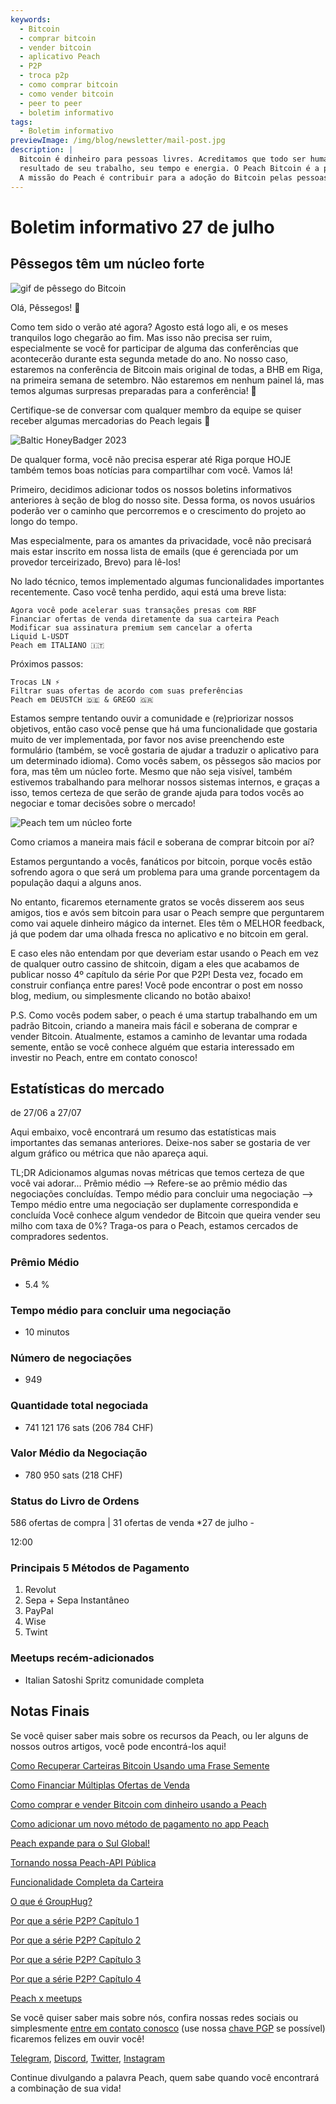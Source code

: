 ```yaml
---
keywords:
  - Bitcoin
  - comprar bitcoin
  - vender bitcoin
  - aplicativo Peach
  - P2P
  - troca p2p
  - como comprar bitcoin
  - como vender bitcoin
  - peer to peer
  - boletim informativo
tags:
  - Boletim informativo
previewImage: /img/blog/newsletter/mail-post.jpg
description: |
  Bitcoin é dinheiro para pessoas livres. Acreditamos que todo ser humano tem o direito de escolher qual dinheiro usar para armazenar sua riqueza, o
  resultado de seu trabalho, seu tempo e energia. O Peach Bitcoin é a plataforma mais fácil para comprar e vender bitcoin de pessoa para pessoa.
  A missão do Peach é contribuir para a adoção do Bitcoin pelas pessoas.
---
```


# Boletim informativo 27 de julho

## Pêssegos têm um núcleo forte

![gif de pêssego do Bitcoin](/img/blog/newsletter/gif-peach.gif)

Olá, Pêssegos! 🍑

Como tem sido o verão até agora? Agosto está logo ali, e os meses tranquilos logo chegarão ao fim. Mas isso não precisa ser ruim, especialmente se você for participar de alguma das conferências que acontecerão durante esta segunda metade do ano.
No nosso caso, estaremos na conferência de Bitcoin mais original de todas, a BHB em Riga, na primeira semana de setembro. Não estaremos em nenhum painel lá, mas temos algumas surpresas preparadas para a conferência! 👀

Certifique-se de conversar com qualquer membro da equipe se quiser receber algumas mercadorias do Peach legais 👕

![Baltic HoneyBadger 2023](https://img.mailinblue.com/5647291/images/content_library/original/64c150feca9a443c5539f14d.jpg)

De qualquer forma, você não precisa esperar até Riga porque HOJE também temos boas notícias para compartilhar com você. Vamos lá!

Primeiro, decidimos adicionar todos os nossos boletins informativos anteriores à seção de blog do nosso site. Dessa forma, os novos usuários poderão ver o caminho que percorremos e o crescimento do projeto ao longo do tempo.

Mas especialmente, para os amantes da privacidade, você não precisará mais estar inscrito em nossa lista de emails (que é gerenciada por um provedor terceirizado, Brevo) para lê-los!

No lado técnico, temos implementado algumas funcionalidades importantes recentemente. Caso você tenha perdido, aqui está uma breve lista:

    Agora você pode acelerar suas transações presas com RBF
    Financiar ofertas de venda diretamente da sua carteira Peach
    Modificar sua assinatura premium sem cancelar a oferta
    Liquid L-USDT
    Peach em ITALIANO 🇮🇹

Próximos passos:

    Trocas LN ⚡
    Filtrar suas ofertas de acordo com suas preferências
    Peach em DEUSTCH 🇩🇪 & GREGO 🇬🇷

Estamos sempre tentando ouvir a comunidade e (re)priorizar nossos objetivos, então caso você pense que há uma funcionalidade que gostaria muito de ver implementada, por favor nos avise preenchendo este formulário (também, se você gostaria de ajudar a traduzir o aplicativo para um determinado idioma).
Como vocês sabem, os pêssegos são macios por fora, mas têm um núcleo forte.
Mesmo que não seja visível, também estivemos trabalhando para melhorar nossos sistemas internos, e graças a isso, temos certeza de que serão de grande ajuda para todos vocês ao negociar e tomar decisões sobre o mercado!

![Peach tem um núcleo forte](https://img.mailinblue.com/5647291/images/content_library/original/64c24bc1b872d13df10ce56f.jpg)

Como criamos a maneira mais fácil e soberana de comprar bitcoin por aí?

Estamos perguntando a vocês, fanáticos por bitcoin, porque vocês estão sofrendo agora o que será um problema para uma grande porcentagem da população daqui a alguns anos.

No entanto, ficaremos eternamente gratos se vocês disserem aos seus amigos, tios e avós sem bitcoin para usar o Peach sempre que perguntarem como vai aquele dinheiro mágico da internet. Eles têm o MELHOR feedback, já que podem dar uma olhada fresca no aplicativo e no bitcoin em geral.

E caso eles não entendam por que deveriam estar usando o Peach em vez de qualquer outro cassino de shitcoin, digam a eles que acabamos de publicar nosso 4º capítulo da série Por que P2P! Desta vez, focado em construir confiança entre pares! Você pode encontrar o post em nosso blog, medium, ou simplesmente clicando no botão abaixo!

P.S. Como vocês podem saber, o peach é uma startup trabalhando em um padrão Bitcoin, criando a maneira mais fácil e soberana de comprar e vender Bitcoin. Atualmente, estamos a caminho de levantar uma rodada semente, então se você conhece alguém que estaria interessado em investir no Peach, entre em contato conosco!

## Estatísticas do mercado

de 27/06 a 27/07

Aqui embaixo, você encontrará um resumo das estatísticas mais importantes das semanas anteriores. Deixe-nos saber se gostaria de ver algum gráfico ou métrica que não apareça aqui.

TL;DR
Adicionamos algumas novas métricas que temos certeza de que você vai adorar...
Prêmio médio --> Refere-se ao prêmio médio das negociações concluídas.
Tempo médio para concluir uma negociação --> Tempo médio entre uma negociação ser duplamente correspondida e concluída
Você conhece algum vendedor de Bitcoin que queira vender seu milho com taxa de 0%? Traga-os para o Peach, estamos cercados de compradores sedentos.

### Prêmio Médio

- 5.4 %

### Tempo médio para concluir uma negociação

- 10 minutos

### Número de negociações

- 949

### Quantidade total negociada

- 741 121 176 sats (206 784 CHF)

### Valor Médio da Negociação

- 780 950 sats (218 CHF)

### Status do Livro de Ordens

586 ofertas de compra | 31 ofertas de venda
\*27 de julho - 

12:00

### Principais 5 Métodos de Pagamento

1. Revolut
2. Sepa + Sepa Instantâneo
3. PayPal
4. Wise
5. Twint

### Meetups recém-adicionados

- Italian Satoshi Spritz comunidade completa

## Notas Finais

Se você quiser saber mais sobre os recursos da Peach, ou ler alguns de nossos outros artigos, você pode encontrá-los aqui!

[Como Recuperar Carteiras Bitcoin Usando uma Frase Semente](https://peachbitcoin.com/pt/blog/how-to-restore-peach-wallet/)

[Como Financiar Múltiplas Ofertas de Venda](https://peachbitcoin.com/pt/blog/funding-multiple-sell-offers/)

[Como comprar e vender Bitcoin com dinheiro usando a Peach](https://peachbitcoin.com/pt/blog/how-to-buy-and-sell-bitcoin-with-cash-using-peach/)

[Como adicionar um novo método de pagamento no app Peach](https://peachbitcoin.com/pt/blog/how-to-add-a-payment-method/)

[Peach expande para o Sul Global!](https://peachbitcoin.com/pt/blog/peach-expands-to-the-global-south/)

[Tornando nossa Peach-API Pública](https://peachbitcoin.com/pt/blog/making-our-peach-api-public/)

[Funcionalidade Completa da Carteira](https://peachbitcoin.com/pt/blog/full-wallet-functionality/)

[O que é GroupHug?](https://peachbitcoin.com/pt/blog/group-hug/)

[Por que a série P2P? Capítulo 1](https://peachbitcoin.com/pt/blog/why-p2p-chapter-1/)

[Por que a série P2P? Capítulo 2](https://peachbitcoin.com/pt/blog/why-p2p-chapter-2/)

[Por que a série P2P? Capítulo 3](https://peachbitcoin.com/pt/blog/why-p2p-chapter-3-circular-economies/)

[Por que a série P2P? Capítulo 4](https://peachbitcoin.com/pt/blog/why-p2p-chapter-4-chains-of-trust/)

[Peach x meetups](https://peachbitcoin.com/pt/blog/peach-for-meetups/)

Se você quiser saber mais sobre nós, confira nossas redes sociais ou simplesmente [entre em contato conosco](mailto:hello@peachbitcoin.com) (use nossa [chave PGP](https://keys.openpgp.org/vks/v1/by-fingerprint/48339A19645E2E53488E0E5479E1B270FACD1BD2) se possível) ficaremos felizes em ouvir você!

[Telegram](https://t.me/peachtopeach), [Discord](https://discord.gg/ypeHz3SW54), [Twitter](https://twitter.com/peachbitcoin), [Instagram](https://instagram.com/peachbitcoin)

Continue divulgando a palavra Peach, quem sabe quando você encontrará a combinação de sua vida!
